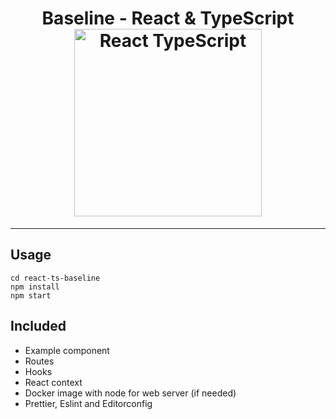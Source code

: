 <h1 align="center">
  Baseline - React & TypeScript
  <br>
  <img src="https://jordy.app/_next/static/images/header-image-35c957288a5759161d321bcba4423e7f.png" alt="React TypeScript" title="React TypeScript" width="300">
  <br>
</h1>

<hr />


## Usage

```
cd react-ts-baseline
npm install 
npm start
```
## Included

* Example component
* Routes
* Hooks
* React context
* Docker image with node for web server (if needed)
* Prettier, Eslint and Editorconfig


